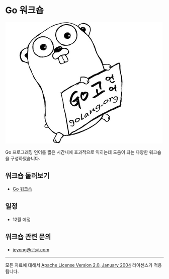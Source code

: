 # Go 워크숍

![](img/gopher_kr.jpg)

Go 프로그래밍 언어를 짧은 시간내에 효과적으로 익히는데 도움이 되는 다양한 워크숍을 구성하였습니다.

## 워크숍 둘러보기
 * [Go 워크숍](courses/README.md)

## 일정
 * 12월 예정

## 워크숍 관련 문의
 * jeyong@구글.com

___
모든 자료에 대해서 [Apache License Version 2.0, January 2004](http://www.apache.org/licenses/LICENSE-2.0) 라이센스가 적용됩니다.
